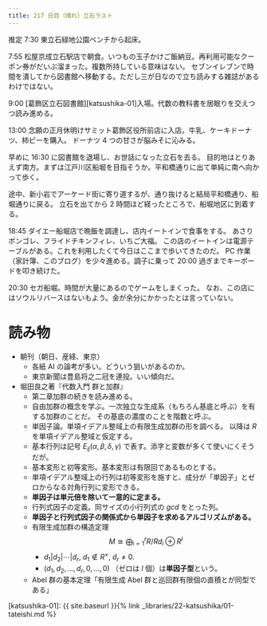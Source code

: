 ```yaml
---
title: 217 日目（晴れ）立石ラスト
---
```


推定 7:30 東立石緑地公園ベンチから起床。

7:55 松屋京成立石駅店で朝食。いつもの玉子かけご飯納豆。再利用可能なクーポン券がだいぶ溜まった。複数所持している意味はない。
セブンイレブンで時間を潰してから図書館へ移動する。ただし三が日なので立ち読みする雑誌があるわけではない。

9:00 [葛飾区立石図書館][katsushika-01]入場。代数の教科書を居眠りを交えつつ読み進める。

13:00 念願の正月休明けサミット葛飾区役所前店に入店。牛乳、ケーキドーナツ、柿ピーを購入。
ドーナツ 4 つの甘さが脳みそに沁みる。

早めに 16:30 に図書館を退場し、お世話になった立石を去る。
目的地はとりあえず南方。まずは江戸川区船堀を目指そうか。平和橋通りに出て単純に南へ向かって歩く。

途中、新小岩でアーケード街に寄り道するが、通り抜けると結局平和橋通り、船堀通りに戻る。
立石を出てから 2 時間ほど経ったところで、船堀地区に到着する。

18:45 ダイエー船堀店で晩飯を調達し、店内イートインで食事をする。
あさりボンゴレ、フライドチキンフィレ、いちご大福。
この店のイートインは電源テーブルがある。これを利用したくて今日はここまで歩いてきたのだ。
PC 作業（家計簿、このブログ）を少々進める。調子に乗って 20:00 過ぎまでキーボードを叩き続けた。

20:30 セガ船堀。時間が大量にあるのでゲームをしまくった。
なお、この店にはソウルリバースはないもよう。金が余分にかかったとは言っていない。

# 読み物

* 朝刊（朝日、産経、東京）
  * 各紙 AI の論考が多い。どういう狙いがあるのか。
  * 東京新聞は豊島将之二冠を連投。いい傾向だ。
* 堀田良之著『代数入門 群と加群』
  * 第二章加群の続きを読み進める。
  * 自由加群の概念を学ぶ。一次独立な生成系（もちろん基底と呼ぶ）を有する加群のことだ。
    その基底の濃度のことを階数と呼ぶ。
  * 単因子論。単項イデアル整域上の有限生成加群の形を調べる。
    以降は $R$ を単項イデアル整域と仮定する。
  * 基本行列は記号 $E_{ij}(\alpha, \beta, \delta, \gamma)$ で表す。添字と変数が多くて使いにくそうだが。
  * 基本変形と初等変形。基本変形は有限回であるものとする。
  * 単項イデアル整域上の行列は初等変形を施すと、成分が「単因子」とゼロからなる対角行列に変形できる。
  * **単因子は単元倍を除いて一意的に定まる。**
  * 行列式因子の定義。同サイズの小行列式の $gcd$ をとった列。
  * **単因子と行列式因子の関係式から単因子を求めるアルゴリズムがある。**
  * 有限生成加群の構造定理
    $$M \cong \bigoplus_{i=1}^{r} R/Rd_i \oplus R^l$$
    * $d_1|d_2|\dotsb|d_r,\ d_1 \notin R^\times,\ d_r \neq 0.$
    * $(d_1, d_2, \dots, d_r, 0, \dots, 0)$ （ゼロは $l$ 個）は**単因子型**という。
  * Abel 群の基本定理「有限生成 Abel 群と巡回群有限個の直積とが同型である」

[katsushika-01]: {{ site.baseurl }}{% link _libraries/22-katsushika/01-tateishi.md %}
